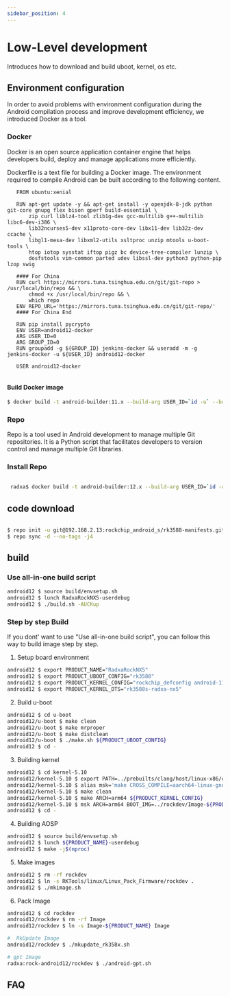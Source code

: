 ```yaml
---
sidebar_position: 4
---
```


# Low-Level development

Introduces how to download and build uboot, kernel, os etc.

## Environment configuration

In order to avoid problems with environment configuration during the Android compilation process and improve development efficiency, we introduced Docker as a tool.

### Docker

Docker is an open source application container engine that helps developers build, deploy and manage applications more efficiently.

Dockerfile is a text file for building a Docker image. The environment required to compile Android can be built according to the following content.

```
   FROM ubuntu:xenial

   RUN apt-get update -y && apt-get install -y openjdk-8-jdk python git-core gnupg flex bison gperf build-essential \
       zip curl liblz4-tool zlib1g-dev gcc-multilib g++-multilib libc6-dev-i386 \
       lib32ncurses5-dev x11proto-core-dev libx11-dev lib32z-dev ccache \
       libgl1-mesa-dev libxml2-utils xsltproc unzip mtools u-boot-tools \
       htop iotop sysstat iftop pigz bc device-tree-compiler lunzip \
       dosfstools vim-common parted udev libssl-dev python3 python-pip lzop swig

   #### For China
   RUN curl https://mirrors.tuna.tsinghua.edu.cn/git/git-repo > /usr/local/bin/repo && \
       chmod +x /usr/local/bin/repo && \
       which repo
   ENV REPO_URL='https://mirrors.tuna.tsinghua.edu.cn/git/git-repo/'
   #### For China End

   RUN pip install pycrypto
   ENV USER=android12-docker
   ARG USER_ID=0
   ARG GROUP_ID=0
   RUN groupadd -g ${GROUP_ID} jenkins-docker && useradd -m -g jenkins-docker -u ${USER_ID} android12-docker

   USER android12-docker


```

#### Build Docker image

```bash
$ docker build -t android-builder:11.x --build-arg USER_ID=`id -u` --build-arg GROUP_ID=`id -g` $(which-dir-dockerfile-in)

```

### Repo

Repo is a tool used in Android development to manage multiple Git repositories. It is a Python script that facilitates developers to version control and manage multiple Git libraries.

### Install Repo

```bash

 radxa$ docker build -t android-builder:12.x --build-arg USER_ID=`id -u` --build-arg GROUP_ID=`id -g` $(which-dir-dockerfile-in)

```

## code download

```bash

$ repo init -u git@192.168.2.13:rockchip_android_s/rk3588-manifests.git -b Android12_Radxa_rkr14 -m rockchip-s-local.xml
$ repo sync -d --no-tags -j4

```

## build

### Use all-in-one build script

```bash
android12 $ source build/envsetup.sh
android12 $ lunch RadxaRockNX5-userdebug
android12 $ ./build.sh -AUCKup
```

### Step by step Build

If you dont' want to use "Use all-in-one build script", you can follow this way to build image step by step.

1. Setup board environment

```bash
android12 $ export PRODUCT_NAME="RadxaRockNX5"
android12 $ export PRODUCT_UBOOT_CONFIG="rk3588"
android12 $ export PRODUCT_KERNEL_CONFIG="rockchip_defconfig android-11.config rocknx5.config"
android12 $ export PRODUCT_KERNEL_DTS="rk3588s-radxa-nx5"
```

2. Build u-boot

```bash
android12 $ cd u-boot
android12/u-boot $ make clean
android12/u-boot $ make mrproper
android12/u-boot $ make distclean
android12/u-boot $ ./make.sh ${PRODUCT_UBOOT_CONFIG}
android12 $ cd -
```

3. Building kernel

```bash
android12 $ cd kernel-5.10
android12/kernel-5.10 $ export PATH=../prebuilts/clang/host/linux-x86/clang-r416183b/bin:$PATH
android12/kernel-5.10 $ alias msk='make CROSS_COMPILE=aarch64-linux-gnu- LLVM=1 LLVM_IAS=1'
android12/kernel-5.10 $ make clean
android12/kernel-5.10 $ make ARCH=arm64 ${PRODUCT_KERNEL_CONFIG}
android12/kernel-5.10 $ msk ARCH=arm64 BOOT_IMG=../rockdev/Image-${PRODUCT_NAME}/boot.img ${PRODUCT_KERNEL_DTS}.img
android12 $ cd -
```

4. Building AOSP

```bash
android12 $ source build/envsetup.sh
android12 $ lunch ${PRODUCT_NAME}-userdebug
android12 $ make -j$(nproc)
```

5. Make images

```bash
android12 $ rm -rf rockdev
android12 $ ln -s RKTools/linux/Linux_Pack_Firmware/rockdev .
android12 $ ./mkimage.sh
```

6. Pack Image

```bash
android12 $ cd rockdev
android12/rockdev $ rm -rf Image
android12/rockdev $ ln -s Image-${PRODUCT_NAME} Image

#  RkUpdate Image
android12/rockdev $ ./mkupdate_rk358x.sh

# gpt Image
radxa:rock-android12/rockdev $ ./android-gpt.sh
```

## FAQ
